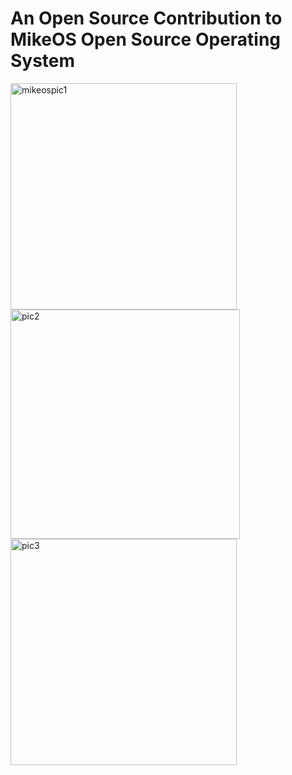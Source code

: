 # An Open Source Contribution to MikeOS Open Source Operating System

<img width="362" alt="mikeospic1" src="https://github.com/user-attachments/assets/a4d6aab2-583b-4bb6-91a7-5e31448d981e">
<img width="367" alt="pic2" src="https://github.com/user-attachments/assets/a046ee0e-3a73-490e-8a93-fdbfaeb23e83">
<img width="362" alt="pic3" src="https://github.com/user-attachments/assets/f08a38ad-a416-4713-b87e-a3f42a229ce5">




